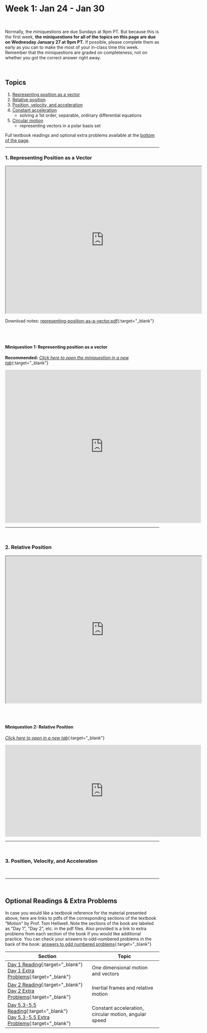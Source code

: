 # Week 1: Jan 24 - Jan 30

<br>

Normally, the miniquestions are due Sundays at 9pm PT. But because this is the first week, **the miniquestions for all of the topics on this page are due on Wednesday January 27 at 9pm PT.** If possible, please complete them as early as you can to make the most of your in-class time this week. Remember that the miniquestions are graded on completeness, not on whether you got the correct answer right away.


<br>


## Topics

1. [Representing position as a vector](#1-representing-position-as-a-vector)
2. [Relative position](#2-relative-position)
3. [Position, velocity, and acceleration](#3-position-velocity-and-acceleration)
4. [Constant acceleration](#4-constant-acceleration)
    - solving a 1st order, separable, ordinary differential equations
5. [Circular motion](#5-circular-motion)
    - representing vectors in a polar basis set

Full textbook readings and optional extra problems available at the [bottom of the page](#readings-and-extra-problems).


------------------------------------------

### 1. Representing Position as a Vector


<iframe src="https://drive.google.com/file/d/1r0U5jU8VXzeWA7FN7oT9Q0AdwrRuBfkT/preview" width="640" height="480" allowfullscreen>
</iframe>

<br>

Download notes: [representing-position-as-a-vector.pdf](https://drive.google.com/file/d/14e6B0y4vWgc3a-FTCRRUuqAhEHIj5TLh/view){:target="_blank"}

<br> <br>

#### Miniquestion 1: Representing position as a vector
**Recommended:** [*Click here to open the miniquestion in a new tab*](https://forms.gle/AGzc2xnbV3xRkt4Q6){:target="_blank"}

<iframe src="https://docs.google.com/forms/d/e/1FAIpQLSf7iqoPVLfpSuHG92gdejEkHFZTvHZx9OqplQOTAb0Cj9Mm3w/viewform?embedded=true" width="640" height="500" frameborder="0" marginheight="0" marginwidth="0">Loading…
</iframe>
<br>

------------------------------------------------

<br>

### 2. Relative Position


<iframe src="https://drive.google.com/file/d/1r0U5jU8VXzeWA7FN7oT9Q0AdwrRuBfkT/preview" width="640" height="480" allowfullscreen>
</iframe>

<br> <br>

#### Miniquestion 2: Relative Position
[*Click here to open in a new tab*](https://docs.google.com/forms/d/e/1FAIpQLSfN_9bu9VkA7aEr6lyVUvddwqyQ9i76D7L3HRkSNcxkbsTRkQ/viewform){:target="_blank"}

<iframe src="https://docs.google.com/forms/d/e/1FAIpQLSfN_9bu9VkA7aEr6lyVUvddwqyQ9i76D7L3HRkSNcxkbsTRkQ/viewform?embedded=true" width="640" height="300" frameborder="0" marginheight="0" marginwidth="0">Loading…
</iframe>

<br>

--------------------------------------------------

<br>

### 3. Position, Velocity, and Acceleration 


<br> 

----------------------------

<br>

## Optional Readings & Extra Problems

In case you would like a textbook reference for the material presented above, here are links to pdfs of the corresponding sections of the textbook "Motion" by Prof. Tom Helliwell. Note the sections of the book are labeled as "Day 1", "Day 2", etc. in the pdf files. Also provided is a link to extra problems from each section of the book if you would like additional practice. You can check your answers to odd-numbered problems in the back of the book: [answers to odd numbered problems](https://drive.google.com/file/d/1fy-ZFPoq-9iIml1Ly844rHdsNjBmd4xi/view?usp=sharing){:target="_blank"}


Section | Topic
------- | -----
[Day 1 Reading](https://drive.google.com/file/d/1f-K8tt_ZtxRbL62liCbMyhVCCIoZCBkb/view?usp=sharing){:target="_blank"} <br> [Day 1 Extra Problems](https://drive.google.com/file/d/1s6usNjR6rw6oGdewIukkgQ2OwTOVkjFe/view?usp=sharing){:target="_blank"} |One dimensional motion and vectors
[Day 2 Reading](https://drive.google.com/file/d/1mjf2urQ5W2OLHNOnknhwWeysj9siwuc_/view?usp=sharing){:target="_blank"} <br> [Day 2 Extra Problems](https://drive.google.com/file/d/1yO7aKHAe12k3A9eHuvVpyjOcoZCbhkI2/view?usp=sharing){:target="_blank"} |   Inertial frames and relative motion
[Day 5.3-5.5 Reading](https://drive.google.com/file/d/13C67KmLYZkeiC1wp_NKbUfWFYkwOrQiu/view?usp=sharing){:target="_blank"} <br> [Day 5.3-5.5 Extra Problems](https://drive.google.com/file/d/1XP3hQ3zskzCqiFOBykEK4PC4ZvPBlHXP/view?usp=sharing){:target="_blank"} | Constant acceleration, circular motion, angular speed







